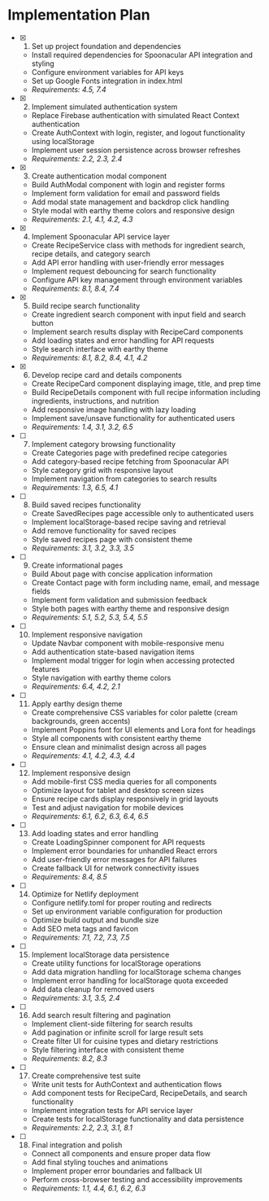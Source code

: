 # Implementation Plan

- [x] 1. Set up project foundation and dependencies
  - Install required dependencies for Spoonacular API integration and styling
  - Configure environment variables for API keys
  - Set up Google Fonts integration in index.html
  - _Requirements: 4.5, 7.4_

- [x] 2. Implement simulated authentication system
  - Replace Firebase authentication with simulated React Context authentication
  - Create AuthContext with login, register, and logout functionality using localStorage
  - Implement user session persistence across browser refreshes
  - _Requirements: 2.2, 2.3, 2.4_

- [x] 3. Create authentication modal component
  - Build AuthModal component with login and register forms
  - Implement form validation for email and password fields
  - Add modal state management and backdrop click handling
  - Style modal with earthy theme colors and responsive design
  - _Requirements: 2.1, 4.1, 4.2, 4.3_

- [x] 4. Implement Spoonacular API service layer
  - Create RecipeService class with methods for ingredient search, recipe details, and category search
  - Add API error handling with user-friendly error messages
  - Implement request debouncing for search functionality
  - Configure API key management through environment variables
  - _Requirements: 8.1, 8.4, 7.4_

- [x] 5. Build recipe search functionality
  - Create ingredient search component with input field and search button
  - Implement search results display with RecipeCard components
  - Add loading states and error handling for API requests
  - Style search interface with earthy theme
  - _Requirements: 8.1, 8.2, 8.4, 4.1, 4.2_

- [x] 6. Develop recipe card and details components
  - Create RecipeCard component displaying image, title, and prep time
  - Build RecipeDetails component with full recipe information including ingredients, instructions, and nutrition
  - Add responsive image handling with lazy loading
  - Implement save/unsave functionality for authenticated users
  - _Requirements: 1.4, 3.1, 3.2, 6.5_

- [ ] 7. Implement category browsing functionality
  - Create Categories page with predefined recipe categories
  - Add category-based recipe fetching from Spoonacular API
  - Style category grid with responsive layout
  - Implement navigation from categories to search results
  - _Requirements: 1.3, 6.5, 4.1_

- [ ] 8. Build saved recipes functionality
  - Create SavedRecipes page accessible only to authenticated users
  - Implement localStorage-based recipe saving and retrieval
  - Add remove functionality for saved recipes
  - Style saved recipes page with consistent theme
  - _Requirements: 3.1, 3.2, 3.3, 3.5_

- [ ] 9. Create informational pages
  - Build About page with concise application information
  - Create Contact page with form including name, email, and message fields
  - Implement form validation and submission feedback
  - Style both pages with earthy theme and responsive design
  - _Requirements: 5.1, 5.2, 5.3, 5.4, 5.5_

- [ ] 10. Implement responsive navigation
  - Update Navbar component with mobile-responsive menu
  - Add authentication state-based navigation items
  - Implement modal trigger for login when accessing protected features
  - Style navigation with earthy theme colors
  - _Requirements: 6.4, 4.2, 2.1_

- [ ] 11. Apply earthy design theme
  - Create comprehensive CSS variables for color palette (cream backgrounds, green accents)
  - Implement Poppins font for UI elements and Lora font for headings
  - Style all components with consistent earthy theme
  - Ensure clean and minimalist design across all pages
  - _Requirements: 4.1, 4.2, 4.3, 4.4_

- [ ] 12. Implement responsive design
  - Add mobile-first CSS media queries for all components
  - Optimize layout for tablet and desktop screen sizes
  - Ensure recipe cards display responsively in grid layouts
  - Test and adjust navigation for mobile devices
  - _Requirements: 6.1, 6.2, 6.3, 6.4, 6.5_

- [ ] 13. Add loading states and error handling
  - Create LoadingSpinner component for API requests
  - Implement error boundaries for unhandled React errors
  - Add user-friendly error messages for API failures
  - Create fallback UI for network connectivity issues
  - _Requirements: 8.4, 8.5_

- [ ] 14. Optimize for Netlify deployment
  - Configure netlify.toml for proper routing and redirects
  - Set up environment variable configuration for production
  - Optimize build output and bundle size
  - Add SEO meta tags and favicon
  - _Requirements: 7.1, 7.2, 7.3, 7.5_

- [ ] 15. Implement localStorage data persistence
  - Create utility functions for localStorage operations
  - Add data migration handling for localStorage schema changes
  - Implement error handling for localStorage quota exceeded
  - Add data cleanup for removed users
  - _Requirements: 3.1, 3.5, 2.4_

- [ ] 16. Add search result filtering and pagination
  - Implement client-side filtering for search results
  - Add pagination or infinite scroll for large result sets
  - Create filter UI for cuisine types and dietary restrictions
  - Style filtering interface with consistent theme
  - _Requirements: 8.2, 8.3_

- [ ] 17. Create comprehensive test suite
  - Write unit tests for AuthContext and authentication flows
  - Add component tests for RecipeCard, RecipeDetails, and search functionality
  - Implement integration tests for API service layer
  - Create tests for localStorage functionality and data persistence
  - _Requirements: 2.2, 2.3, 3.1, 8.1_

- [ ] 18. Final integration and polish
  - Connect all components and ensure proper data flow
  - Add final styling touches and animations
  - Implement proper error boundaries and fallback UI
  - Perform cross-browser testing and accessibility improvements
  - _Requirements: 1.1, 4.4, 6.1, 6.2, 6.3_